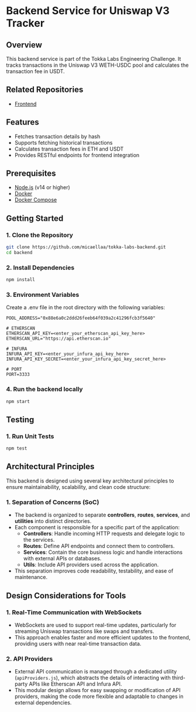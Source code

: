 # Backend Service for Uniswap V3 Tracker

## Overview
This backend service is part of the Tokka Labs Engineering Challenge. It tracks transactions in the Uniswap V3 WETH-USDC pool and calculates the transaction fee in USDT.

## Related Repositories
- [Frontend](https://github.com/micaellaa/tokka-labs-frontend) 

## Features
- Fetches transaction details by hash
- Supports fetching historical transactions
- Calculates transaction fees in ETH and USDT
- Provides RESTful endpoints for frontend integration

## Prerequisites
- [Node.js](https://nodejs.org/en/download/) (v14 or higher)
- [Docker](https://docs.docker.com/get-docker/)
- [Docker Compose](https://docs.docker.com/compose/install/)

## Getting Started

### 1. Clone the Repository
```bash
git clone https://github.com/micaellaa/tokka-labs-backend.git
cd backend
```

### 2. Install Dependencies
```bash
npm install
```

### 3. Environment Variables
Create a .env file in the root directory with the following variables:

```
POOL_ADDRESS="0x88e6a0c2ddd26feeb64f039a2c41296fcb3f5640"

# ETHERSCAN
ETHERSCAN_API_KEY=<enter_your_etherscan_api_key_here>
ETHERSCAN_URL="https://api.etherscan.io"

# INFURA
INFURA_API_KEY=<enter_your_infura_api_key_here>
INFURA_API_KEY_SECRET=<enter_your_infura_api_key_secret_here>

# PORT
PORT=3333
```

### 4. Run the backend locally
```bash
npm start
```

## Testing
### 1. Run Unit Tests
```bash
npm test
```

## Architectural Principles

This backend is designed using several key architectural principles to ensure maintainability, scalability, and clean code structure:

### 1. Separation of Concerns (SoC)
   - The backend is organized to separate **controllers**, **routes**, **services**, and **utilities** into distinct directories.
   - Each component is responsible for a specific part of the application:
     - **Controllers**: Handle incoming HTTP requests and delegate logic to the services.
     - **Routes**: Define API endpoints and connect them to controllers.
     - **Services**: Contain the core business logic and handle interactions with external APIs or databases.
     - **Utils**: Include API providers used across the application.
   - This separation improves code readability, testability, and ease of maintenance.

## Design Considerations for Tools

### 1. Real-Time Communication with WebSockets
   - WebSockets are used to support real-time updates, particularly for streaming Uniswap transactions like swaps and transfers.
   - This approach enables faster and more efficient updates to the frontend, providing users with near real-time transaction data.

### 2. API Providers
   - External API communication is managed through a dedicated utility (`apiProviders.js`), which abstracts the details of interacting with third-party APIs like Etherscan API and Infura API.
   - This modular design allows for easy swapping or modification of API providers, making the code more flexible and adaptable to changes in external dependencies.


